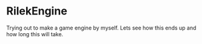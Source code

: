 # RilekEngine
Trying out to make a game engine by myself. Lets see how this ends up and how long this will take.
